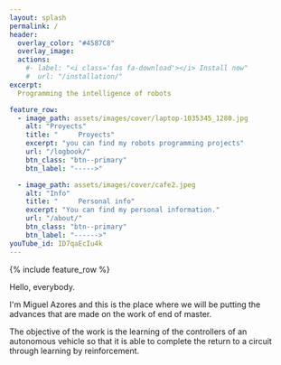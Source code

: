 ```yaml
---
layout: splash
permalink: /
header:
  overlay_color: "#4587C8"
  overlay_image:
  actions:
    #- label: "<i class='fas fa-download'></i> Install now"
    #  url: "/installation/"
excerpt:
  Programming the intelligence of robots

feature_row:
  - image_path: assets/images/cover/laptop-1035345_1280.jpg
    alt: "Proyects"
    title: "     Proyects"
    excerpt: "you can find my robots programming projects"
    url: "/logbook/"
    btn_class: "btn--primary"
    btn_label: "----->"

  - image_path: assets/images/cover/cafe2.jpeg
    alt: "Info"
    title: "     Personal info"
    excerpt: "You can find my personal information."
    url: "/about/"
    btn_class: "btn--primary"
    btn_label: "------>"   
youTube_id: ID7qaEcIu4k
---
```


{% include feature_row %}

Hello, everybody.

I'm Miguel Azores and this is the place where we will be putting the advances that are made on the work of end of master.

The objective of the work is the learning of the controllers of an autonomous vehicle so that it is able to complete the return to a circuit through learning by reinforcement.

